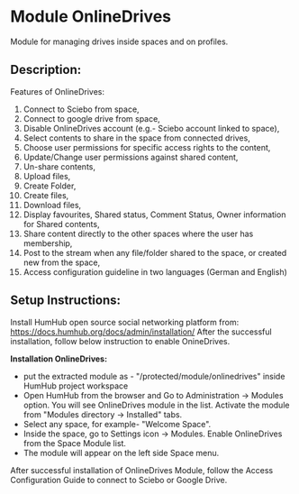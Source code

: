 Module OnlineDrives
=================
Module for managing drives inside spaces and on profiles.

## Description:
Features of OnlineDrives:
1.	Connect to Sciebo from space,
2.	Connect to google drive from space,
3.	Disable OnlineDrives account (e.g.- Sciebo account linked to space),
4.	Select contents to share in the space from connected drives,
5.	Choose user permissions for specific access rights to the content,
6.	Update/Change user permissions against shared content,
7.	Un-share contents,
8.	Upload files,
9.	Create Folder,
10.	Create files,
11.	Download files,
12.	Display favourites, Shared status, Comment Status, Owner information for Shared contents,
13.	Share content directly to the other spaces where the user has membership,
14. Post to the stream when any file/folder shared to the space, or created new from the space,
15.	Access configuration guideline in two languages (German and English)


## Setup Instructions:
Install HumHub open source social networking platform from: https://docs.humhub.org/docs/admin/installation/
After the successful installation, follow below instruction to enable OnineDrives.

__Installation OnlineDrives:__
- put the extracted module as - "/protected/module/onlinedrives" inside HumHub project workspace
- Open HumHub from the browser and Go to Administration -> Modules option. You will see OnlineDrives module in the list. Activate the module from "Modules directory -> Installed" tabs.
- Select any space, for example- "Welcome Space".
- Inside the space, go to Settings icon -> Modules. Enable OnlineDrives from the Space Module list.
- The module will appear on the left side Space menu.

After successful installation of OnlineDrives Module, follow the Access Configuration Guide to connect to Sciebo or Google Drive.
   